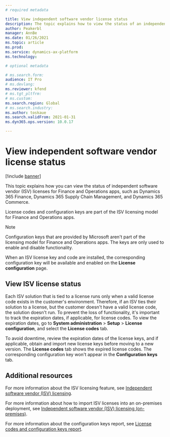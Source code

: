 ```yaml
---
# required metadata

title: View independent software vendor license status
description: The topic explains how to view the status of an independent software vendor in Finance and Operations apps.
author: Peakerbl
manager: AnnBe
ms.date: 01/26/2021
ms.topic: article
ms.prod: 
ms.service: dynamics-ax-platform
ms.technology: 

# optional metadata

# ms.search.form: 
audience: IT Pro
# ms.devlang: 
ms.reviewer: kfend
# ms.tgt_pltfrm: 
# ms.custom: 
ms.search.region: Global
# ms.search.industry: 
ms.author: toskaue
ms.search.validFrom: 2021-01-31
ms.dyn365.ops.version: 10.0.17

---
```


# View independent software vendor license status

[!include [banner](../includes/banner.md)]

This topic explains how you can view the status of independent software vendor (ISV) licenses for Finance and Operations apps, such as Dynamics 365 Finance, Dynamics 365 Supply Chain Management, and Dynamics 365 Commerce.

License codes and configuration keys are part of the ISV licensing model for Finance and Operations apps.

> [!NOTE]
> Configuration keys that are provided by Microsoft aren't part of the licensing model for Finance and Operations apps. The keys are only used to enable and disable functionality.

When an ISV license key and code are installed, the corresponding configuration key will be available and enabled on the **License configuration** page.

## View ISV license status
Each ISV solution that is tied to a license runs only when a valid license code exists in the customer's environment. Therefore, if an ISV ties their solution to a license, but the customer doesn't have a valid license code, the solution doesn't run. To prevent the loss of functionality, it's important to track the expiration dates, if applicable, for license codes. To view the expiration dates, go to **System administration** > **Setup** > **License configuration**, and select the **License codes** tab.

To avoid downtime, review the expiration dates of the license keys, and if applicable, obtain and import new license keys before moving to a new version.
The **License codes** tab shows the expired license codes. The corresponding configuration key won't appear in the **Configuration keys** tab.


## Additional resources
For more information about the ISV licensing feature, see [Independent software vendor (ISV) licensing](../dev-tools/isv-licensing.md).

For more information about how to import ISV licenses into an on-premises deployment, see [Independent software vendor (ISV) licensing (on-premises)](../dev-tools/isv-licensing-on-prem.md).

For more information about the configuration keys report, see [License codes and configuration keys report](license-codes-configuration-keys-report.md).
